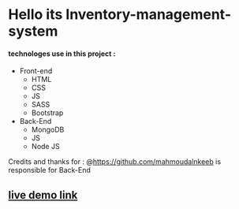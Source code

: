 

# Hello its Inventory-management-system

#### technologes use in this project :
  - Front-end
    - HTML
    - CSS
    - JS
    - SASS
    - Bootstrap
 - Back-End 
    - MongoDB
    - JS
    - Node JS 

Credits and thanks for :
  @https://github.com/mahmoudalnkeeb is responsible for Back-End 

## [live demo link](https://ahmedshehata98.github.io/subscriber-managment/)
